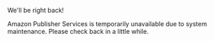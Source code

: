 We'll be right back!

Amazon Publisher Services is temporarily unavailable due to system maintenance. Please check back in a little while.